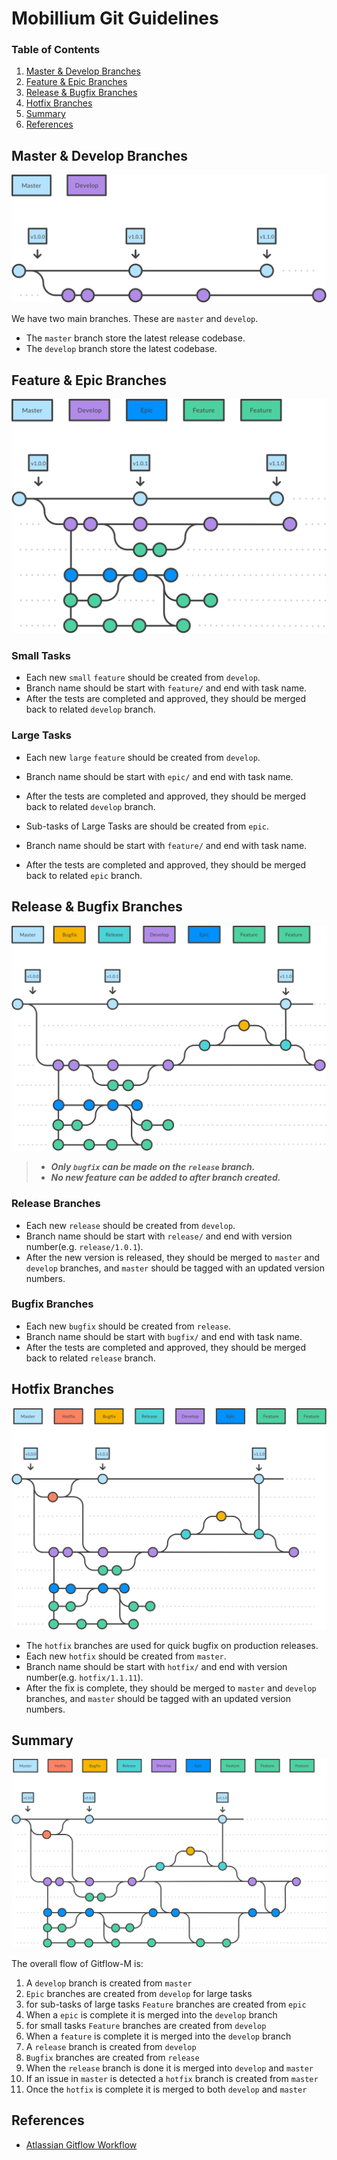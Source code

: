 

# Mobillium Git Guidelines

### Table of Contents

1. [Master & Develop Branches](#master-develop)
1. [Feature & Epic Branches](#feature-epic)
1. [Release & Bugfix Branches](#release-bugfix)
1. [Hotfix Branches](#hotfix)
1. [Summary](#summary)
1. [References](#references)


<a name="master-develop"></a>
## Master & Develop Branches

![](images/master-develop.svg)

We have two main branches. These are `master` and `develop`.
* The `master` branch store the latest release codebase.
* The `develop` branch store the latest codebase.



<a name="feature-epic"></a>
## Feature & Epic Branches

![](images/feature-epic.svg)

### Small Tasks
* Each new `small` `feature` should be created from `develop`.
* Branch name should be start with `feature/` and end with task name.
* After the tests are completed and approved, they should be merged back to related `develop` branch.

### Large Tasks
* Each new `large` `feature` should be created from `develop`.
* Branch name should be start with `epic/` and end with task name.
* After the tests are completed and approved, they should be merged back to related `develop` branch.


* Sub-tasks of Large Tasks are should be created from `epic`.
* Branch name should be start with `feature/` and end with task name.
* After the tests are completed and approved, they should be merged back to related `epic` branch.



<a name="release-bugfix"></a>
## Release & Bugfix Branches

![](images/release-bugfix.svg)

> * ***Only `bugfix` can be made on the `release` branch.***
> * ***No new feature can be added to after branch created.***

### Release Branches
* Each new `release` should be created from `develop`.
* Branch name should be start with `release/` and end with version number(e.g. `release/1.0.1`).
* After the new version is released, they should be merged to `master` and `develop` branches, and `master` should be tagged with an updated version numbers.


### Bugfix Branches
* Each new `bugfix` should be created from `release`.
* Branch name should be start with `bugfix/` and end with task name.
* After the tests are completed and approved, they should be merged back to related `release` branch.


<a name="hotfix"></a>
## Hotfix Branches

![](images/hotfix.svg)


* The `hotfix` branches are used for quick bugfix on production releases.
* Each new `hotfix` should be created from `master`.
* Branch name should be start with `hotfix/` and end with version number(e.g. `hotfix/1.1.11`).
* After the fix is complete, they should be merged to `master` and `develop` branches, and `master` should be tagged with an updated version numbers.



<a name="summary"></a>
## Summary

![](images/gitflow.svg)

The overall flow of Gitflow-M is:

1. A `develop` branch is created from `master`
2. `Epic` branches are created from `develop` for large tasks
2. for sub-tasks of large tasks `Feature` branches are created from `epic`
2. When a `epic` is complete it is merged into the `develop` branch
3. for small tasks `Feature` branches are created from `develop`
3. When a `feature` is complete it is merged into the `develop` branch
4. A `release` branch is created from `develop`
4. `Bugfix` branches are created from `release`
5. When the `release` branch is done it is merged into `develop` and `master`
6. If an issue in `master` is detected a `hotfix` branch is created from `master`
6. Once the `hotfix` is complete it is merged to both `develop` and `master`



<a name="references"></a>
## References

* [Atlassian Gitflow Workflow](https://www.atlassian.com/git/tutorials/comparing-workflows/gitflow-workflow)
